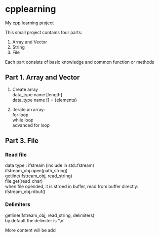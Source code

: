 # cpplearning
My cpp learning project

This small project contains four parts:
1. Array and Vector
2. String
3. File

Each part consists of basic knowledge and common function or methods

## Part 1. Array and Vector
1. Create array \
data_type name [length]\
data_type name [] = {elements}

2. Iterate an array:\
for loop\
while loop\
advanced for loop

## Part 3. File
### Read file

data type : ifstream (include in std::fstream)\
ifstream_obj.open(path_string)\
getline(ifstream_obj, read_string)\
file.get(read_char)\
when file opended, it is stroed in buffer, read from buffer directly:\
ifstream_obj.rdbuf()

### Delimiters
getline(ifstream_obj, read_string, delimiters) \
by default the delimiter is '\n'

More content will be add
